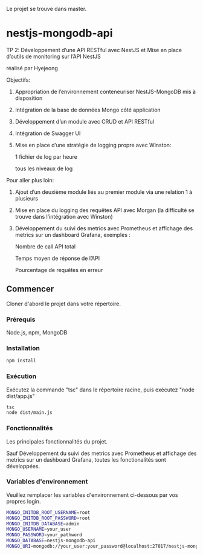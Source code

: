Le projet se trouve dans master.

# nestjs-mongodb-api

TP 2: Développement d’une API RESTful avec NestJS et Mise en place d’outils de monitoring sur l’API NestJS

réalisé par Hyejeong

Objectifs:
1. Appropriation de l’environnement conteneuriser NestJS-MongoDB mis à disposition
2. Intégration de la base de données Mongo côté application
3. Développement d’un module avec CRUD et API RESTful
4. Intégration de Swagger UI
5. Mise en place d’une stratégie de logging propre avec Winston:
  
   1 fichier de log par heure

   tous les niveaux de log

Pour aller plus loin:
1. Ajout d’un deuxième module liés au premier module via une relation 1 à plusieurs
2. Mise en place du logging des requêtes API avec Morgan (la difficulté se trouve dans l’intégration avec Winston)
3. Développement du suivi des metrics avec Prometheus et affichage des metrics sur un dashboard Grafana, exemples :

   Nombre de call API total

   Temps moyen de réponse de l’API

   Pourcentage de requêtes en erreur


## Commencer
Cloner d'abord le projet dans votre répertoire.

### Prérequis
Node.js, npm, MongoDB

### Installation
```bash
npm install
```

### Exécution
Exécutez la commande "tsc" dans le répertoire racine, puis exécutez "node dist/app.js"

```bash
tsc
node dist/main.js
```

### Fonctionnalités
Les principales fonctionnalités du projet.

Sauf Développement du suivi des metrics avec Prometheus et affichage des metrics sur un dashboard Grafana, toutes les fonctionalités sont développées.

### Variables d'environnement

Veuillez remplacer les variables d'environnement ci-dessous par vos propres login.

```bash
MONGO_INITDB_ROOT_USERNAME=root
MONGO_INITDB_ROOT_PASSWORD=root
MONGO_INITDB_DATABASE=admin
MONGO_USERNAME=your_user
MONGO_PASSWORD=your_pathword
MONGO_DATABASE=nestjs-mongodb-api
MONGO_URI=mongodb://your_user:your_password@localhost:27017/nestjs-mongodb-api
```

